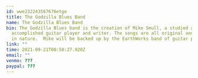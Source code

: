 ```yaml
---
id: wwe232243567676etge
title: The Godzilla Blues Band
name: The Godzilla Blues Band
bio: The Godzilla Blues band is the creation of Mike Smull, a studied and
  accomplished guitar player and writer. The songs are all original and rocking
  in nature.  Mike will be backed up by the EarthWorks band of guitar players.
link: ""
time: 2021-09-21T00:50:27.920Z
email: ""
venmo: ???
paypal: ???
---
```

